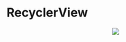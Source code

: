 # RecyclerView


<center><img src="![WhatsApp Image 2023-03-13 at 21  (1)](https://user-images.githubusercontent.com/102183014/224866063-66421fd3-edcd-446f-96d6-cf8faf83e882.jpg)"></center>
